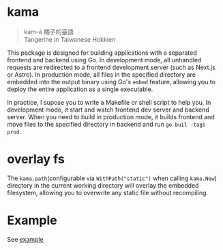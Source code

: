# kama

> kam-á 橘子的臺語  
> Tangerine in Taiwanese Hokkien

This package is designed for building applications with a separated frontend and backend using Go.
In development mode, all unhandled requests are redirected to a frontend development server (such as Next.js or Astro).
In production mode, all files in the specified directory are embedded into the output binary using Go's `embed` feature, allowing you to deploy the entire application as a single executable.

In practice, I supose you to write a Makefile or shell script to help you. In development mode, it start and watch frontend dev server and backend server. When you need to build in production mode, it builds frontend and move files to the specified directory in backend and run `go buil -tags prod`.

# overlay fs

The `kama.path`(configurable via `WithPath("static")` when calling `kama.New`) directory in the current working directory will overlay the embedded filesystem, allowing you to overwrite any static file without recompiling.


# Example

See [example](./example/README.md)
